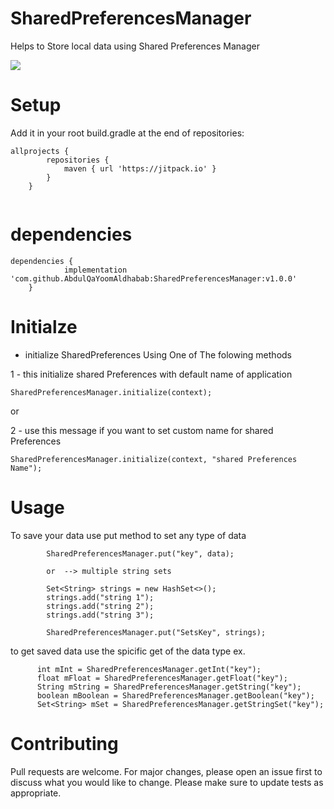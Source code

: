 # SharedPreferencesManager
Helps to Store local data using Shared Preferences Manager

[![](https://jitpack.io/v/AbdulQaYoomAldhabab/SharedPreferencesManager.svg)](https://jitpack.io/#AbdulQaYoomAldhabab/SharedPreferencesManager)

# Setup
Add it in your root build.gradle at the end of repositories:

```maven
allprojects {
		repositories {
			maven { url 'https://jitpack.io' }
		}
	}
	
```
# dependencies
```
dependencies {
	        implementation 'com.github.AbdulQaYoomAldhabab:SharedPreferencesManager:v1.0.0'
	}
```

# Initialze

- initialize SharedPreferences Using One of The folowing methods

1 - this initialize shared Preferences with default name of application
```
SharedPreferencesManager.initialize(context);
```
or 

2 - use this message if you want to set custom name for   shared Preferences
```
SharedPreferencesManager.initialize(context, "shared Preferences Name");
```
# Usage
To save your data use put method to set any type of data
```
        SharedPreferencesManager.put("key", data);

        or  --> multiple string sets

        Set<String> strings = new HashSet<>();
        strings.add("string 1");
        strings.add("string 2");
        strings.add("string 3");
        
        SharedPreferencesManager.put("SetsKey", strings);
```

to get saved data use the spicific get of the data type 
ex.
```
      int mInt = SharedPreferencesManager.getInt("key");
      float mFloat = SharedPreferencesManager.getFloat("key");
      String mString = SharedPreferencesManager.getString("key");
      boolean mBoolean = SharedPreferencesManager.getBoolean("key");
      Set<String> mSet = SharedPreferencesManager.getStringSet("key");
```


# Contributing
Pull requests are welcome. For major changes, please open an issue first to discuss what you would like to change.
Please make sure to update tests as appropriate.
